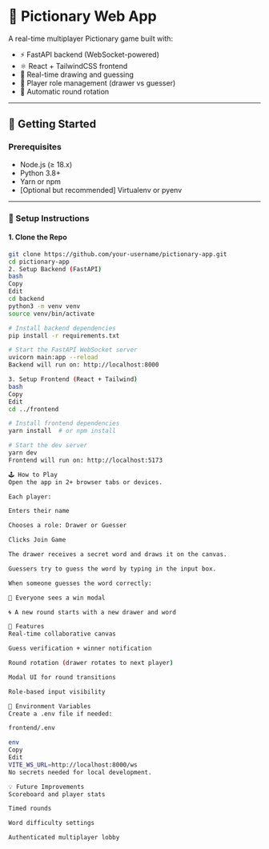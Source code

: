 # 🎨 Pictionary Web App

A real-time multiplayer Pictionary game built with:

- ⚡️ FastAPI backend (WebSocket-powered)
- ⚛️ React + TailwindCSS frontend
- 📡 Real-time drawing and guessing
- 👥 Player role management (drawer vs guesser)
- 🔁 Automatic round rotation

---

## 🚀 Getting Started

### Prerequisites

- Node.js (≥ 18.x)
- Python 3.8+
- Yarn or npm
- [Optional but recommended] Virtualenv or pyenv

---

### 🔧 Setup Instructions

#### 1. Clone the Repo

```bash
git clone https://github.com/your-username/pictionary-app.git
cd pictionary-app
2. Setup Backend (FastAPI)
bash
Copy
Edit
cd backend
python3 -m venv venv
source venv/bin/activate

# Install backend dependencies
pip install -r requirements.txt

# Start the FastAPI WebSocket server
uvicorn main:app --reload
Backend will run on: http://localhost:8000

3. Setup Frontend (React + Tailwind)
bash
Copy
Edit
cd ../frontend

# Install frontend dependencies
yarn install  # or npm install

# Start the dev server
yarn dev
Frontend will run on: http://localhost:5173

🕹️ How to Play
Open the app in 2+ browser tabs or devices.

Each player:

Enters their name

Chooses a role: Drawer or Guesser

Clicks Join Game

The drawer receives a secret word and draws it on the canvas.

Guessers try to guess the word by typing in the input box.

When someone guesses the word correctly:

🎉 Everyone sees a win modal

🌀 A new round starts with a new drawer and word

🧩 Features
Real-time collaborative canvas

Guess verification + winner notification

Round rotation (drawer rotates to next player)

Modal UI for round transitions

Role-based input visibility

🔐 Environment Variables
Create a .env file if needed:

frontend/.env

env
Copy
Edit
VITE_WS_URL=http://localhost:8000/ws
No secrets needed for local development.

💡 Future Improvements
Scoreboard and player stats

Timed rounds

Word difficulty settings

Authenticated multiplayer lobby